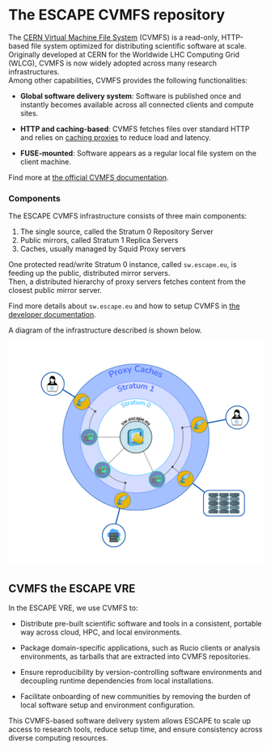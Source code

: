 # The ESCAPE CVMFS repository

The [CERN Virtual Machine File System](https://cernvm.cern.ch/fs/) (CVMFS) is a read-only, HTTP-based file system optimized for distributing scientific software at scale.
Originally developed at CERN for the Worldwide LHC Computing Grid (WLCG), CVMFS is now widely adopted across many research infrastructures.<br/>
Among other capabilities, CVMFS provides the following functionalities:

- **Global software delivery system**: Software is published once and instantly becomes available across all connected clients and compute sites.

- **HTTP and caching-based**: CVMFS fetches files over standard HTTP and relies on [caching proxies](https://www.squid-cache.org/) to reduce load and latency.

- **FUSE-mounted**: Software appears as a regular local file system on the client machine.

Find more at [the official CVMFS documentation](https://cvmfs.readthedocs.io/en/stable/).
### Components
The ESCAPE CVMFS infrastructure consists of three main components: 
1. The single source, called the Stratum 0 Repository Server
2. Public mirrors, called Stratum 1 Replica Servers
3. Caches, usually managed by Squid Proxy servers

One protected read/write Stratum 0 instance, called `sw.escape.eu`, is feeding up the public, distributed mirror servers. <br/>
Then, a distributed hierarchy of proxy servers fetches content from the closest public mirror server.

Find more details about `sw.escape.eu` and how to setup CVMFS in [the developer documentation](tech-docs/services/cvmfs).

A diagram of the infrastructure described is shown below.

![image](../static/img/CVMFS-diagram.png)

## CVMFS the ESCAPE VRE

In the ESCAPE VRE, we use CVMFS to:

- Distribute pre-built scientific software and tools in a consistent, portable way across cloud, HPC, and local environments.

- Package domain-specific applications, such as Rucio clients or analysis environments, as tarballs that are extracted into CVMFS repositories.

- Ensure reproducibility by version-controlling software environments and decoupling runtime dependencies from local installations.

- Facilitate onboarding of new communities by removing the burden of local software setup and environment configuration.

This CVMFS-based software delivery system allows ESCAPE to scale up access to research tools, reduce setup time, and ensure consistency across diverse computing resources.